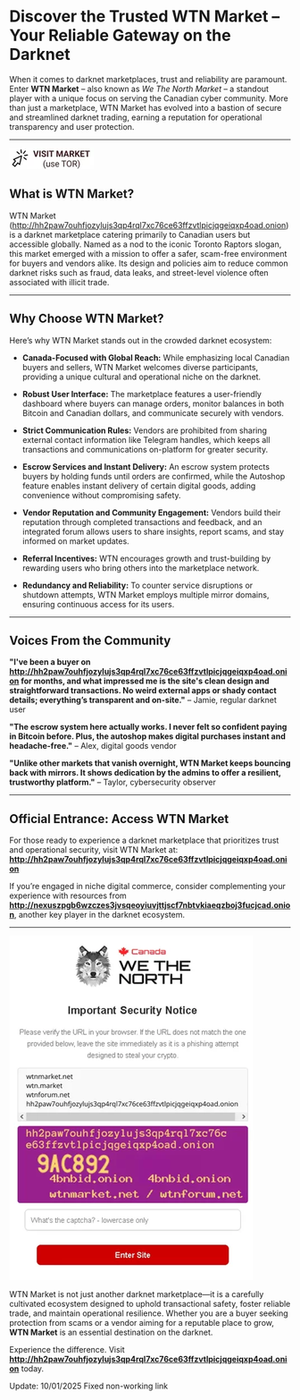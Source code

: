 # Discover the Trusted WTN Market – Your Reliable Gateway on the Darknet

When it comes to darknet marketplaces, trust and reliability are paramount. Enter **WTN Market** – also known as *We The North Market* – a standout player with a unique focus on serving the Canadian cyber community. More than just a marketplace, WTN Market has evolved into a bastion of secure and streamlined darknet trading, earning a reputation for operational transparency and user protection.

---
[![img](/var/pixel.webp)](http://hh2paw7ouhfjozylujs3qp4rql7xc76ce63ffzvtlpicjqgeiqxp4oad.onion)

## What is WTN Market?

WTN Market (http://hh2paw7ouhfjozylujs3qp4rql7xc76ce63ffzvtlpicjqgeiqxp4oad.onion) is a darknet marketplace catering primarily to Canadian users but accessible globally. Named as a nod to the iconic Toronto Raptors slogan, this market emerged with a mission to offer a safer, scam-free environment for buyers and vendors alike. Its design and policies aim to reduce common darknet risks such as fraud, data leaks, and street-level violence often associated with illicit trade.

---

## Why Choose WTN Market?

Here’s why WTN Market stands out in the crowded darknet ecosystem:

- **Canada-Focused with Global Reach:** While emphasizing local Canadian buyers and sellers, WTN Market welcomes diverse participants, providing a unique cultural and operational niche on the darknet.

- **Robust User Interface:** The marketplace features a user-friendly dashboard where buyers can manage orders, monitor balances in both Bitcoin and Canadian dollars, and communicate securely with vendors.

- **Strict Communication Rules:** Vendors are prohibited from sharing external contact information like Telegram handles, which keeps all transactions and communications on-platform for greater security.

- **Escrow Services and Instant Delivery:** An escrow system protects buyers by holding funds until orders are confirmed, while the Autoshop feature enables instant delivery of certain digital goods, adding convenience without compromising safety.

- **Vendor Reputation and Community Engagement:** Vendors build their reputation through completed transactions and feedback, and an integrated forum allows users to share insights, report scams, and stay informed on market updates.

- **Referral Incentives:** WTN encourages growth and trust-building by rewarding users who bring others into the marketplace network.

- **Redundancy and Reliability:** To counter service disruptions or shutdown attempts, WTN Market employs multiple mirror domains, ensuring continuous access for its users.

---

## Voices From the Community

**"I've been a buyer on http://hh2paw7ouhfjozylujs3qp4rql7xc76ce63ffzvtlpicjqgeiqxp4oad.onion for months, and what impressed me is the site's clean design and straightforward transactions. No weird external apps or shady contact details; everything’s transparent and on-site."** – Jamie, regular darknet user

**"The escrow system here actually works. I never felt so confident paying in Bitcoin before. Plus, the autoshop makes digital purchases instant and headache-free."** – Alex, digital goods vendor

**"Unlike other markets that vanish overnight, WTN Market keeps bouncing back with mirrors. It shows dedication by the admins to offer a resilient, trustworthy platform."** – Taylor, cybersecurity observer

---

## Official Entrance: Access WTN Market

For those ready to experience a darknet marketplace that prioritizes trust and operational security, visit WTN Market at: **http://hh2paw7ouhfjozylujs3qp4rql7xc76ce63ffzvtlpicjqgeiqxp4oad.onion**

If you’re engaged in niche digital commerce, consider complementing your experience with resources from **http://nexuszpgb6wzczes3jvsqeoyiuvjttjscf7nbtvkiaeqzboj3fucjcad.onion**, another key player in the darknet ecosystem.

---
[![img](/var/mask.webp)](http://hh2paw7ouhfjozylujs3qp4rql7xc76ce63ffzvtlpicjqgeiqxp4oad.onion)

WTN Market is not just another darknet marketplace—it is a carefully cultivated ecosystem designed to uphold transactional safety, foster reliable trade, and maintain operational resilience. Whether you are a buyer seeking protection from scams or a vendor aiming for a reputable place to grow, **WTN Market** is an essential destination on the darknet.

Experience the difference. Visit **http://hh2paw7ouhfjozylujs3qp4rql7xc76ce63ffzvtlpicjqgeiqxp4oad.onion** today.



Update:  10/01/2025 Fixed non-working link